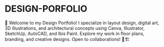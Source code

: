 # DESIGN-PORFOLIO
🚀 Welcome to my Design Portfolio! I specialize in layout design, digital art, 3D illustrations, and architectural concepts using Canva, Illustrator, SketchUp, AutoCAD, and Ibis Paint. Explore my work in floor plans, branding, and creative designs. Open to collaborations! 🎨🏗️
